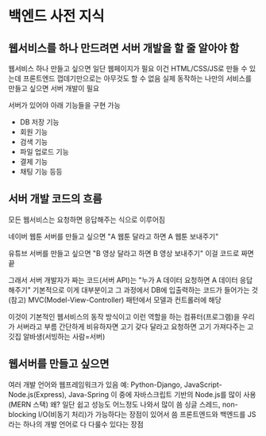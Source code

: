# 백엔드 사전 지식

## 웹서비스를 하나 만드려면 서버 개발을 할 줄 알아야 함
웹서비스 하나 만들고 싶으면 일단 웹페이지가 필요
이건 HTML/CSS/JS로 만들 수 있는데 프론트엔드 껍데기만으로는 아무것도 할 수 없음
실제 동작하는 나만의 서비스를 만들고 싶으면 서버 개발이 필요

서버가 있어야 아래 기능들을 구현 가능
- DB 저장 기능
- 회원 기능
- 검색 기능
- 파일 업로드 기능
- 결제 기능
- 채팅 기능 등등

## 서버 개발 코드의 흐름
모든 웹서비스는 요청하면 응답해주는 식으로 이루어짐

네이버 웹툰 서버를 만들고 싶으면
"A 웹툰 달라고 하면 A 웹툰 보내주기"

유튜브 서버를 만들고 싶으면
"B 영상 달라고 하면 B 영상 보내주기"
이걸 코드로 짜면 끝

그래서 서버 개발자가 짜는 코드(서버 API)는
"누가 A 데이터 요청하면 A 데이터 응답해주기"
기본적으로 이게 대부분이고 그 과정에서 DB에 입출력하는 코드가 들어가는 것
(참고) MVC(Model-View-Controller) 패턴에서 모델과 컨트롤러에 해당

이것이 기본적인 웹서비스의 동작 방식이고
이런 역할을 하는 컴퓨터(프로그램)을 우리가 서버라고 부름
간단하게 비유하자면 고기 갖다 달라고 요청하면 고기 가져다주는 고깃집 알바생(서빙하는 사람=서버)

## 웹서버를 만들고 싶으면
여러 개발 언어와 웹프레임워크가 있음
예: Python-Django, JavaScript-Node.js(Express), Java-Spring
이 중에 자바스크립트 기반의 Node.js를 많이 사용 (MERN 스택)
왜? 일단 쉽고 성능도 어느정도 나와서 많이 씀
싱글 스레드, non-blocking I/O(비동기 처리)가 가능하다는 장점이 있어서 씀
프론트엔드와 백엔드를 JS라는 하나의 개발 언어로 다 다룰수 있다는 장점


